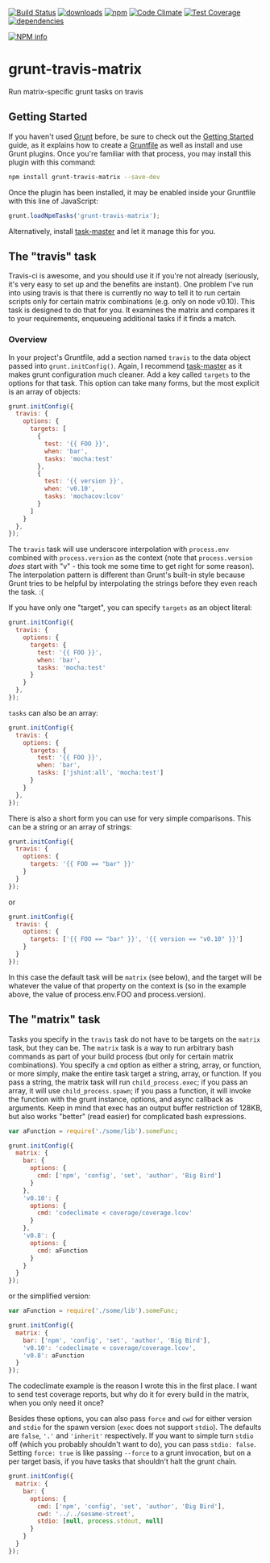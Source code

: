 [![Build Status](https://travis-ci.org/tandrewnichols/grunt-travis-matrix.png)](https://travis-ci.org/tandrewnichols/grunt-travis-matrix) [![downloads](http://img.shields.io/npm/dm/grunt-travis-matrix.svg)](https://npmjs.org/package/grunt-travis-matrix) [![npm](http://img.shields.io/npm/v/grunt-travis-matrix.svg)](https://npmjs.org/package/grunt-travis-matrix) [![Code Climate](https://codeclimate.com/github/tandrewnichols/grunt-travis-matrix/badges/gpa.svg)](https://codeclimate.com/github/tandrewnichols/grunt-travis-matrix) [![Test Coverage](https://codeclimate.com/github/tandrewnichols/grunt-travis-matrix/badges/coverage.svg)](https://codeclimate.com/github/tandrewnichols/grunt-travis-matrix) [![dependencies](https://david-dm.org/tandrewnichols/grunt-travis-matrix.png)](https://david-dm.org/tandrewnichols/grunt-travis-matrix)

[![NPM info](https://nodei.co/npm/grunt-travis-matrix.png?downloads=true)](https://nodei.co/npm/grunt-travis-matrix.png?downloads=true)


# grunt-travis-matrix

Run matrix-specific grunt tasks on travis

## Getting Started

If you haven't used [Grunt](http://gruntjs.com/) before, be sure to check out the [Getting Started](http://gruntjs.com/getting-started) guide, as it explains how to create a [Gruntfile](http://gruntjs.com/sample-gruntfile) as well as install and use Grunt plugins. Once you're familiar with that process, you may install this plugin with this command:

```bash
npm install grunt-travis-matrix --save-dev
```

Once the plugin has been installed, it may be enabled inside your Gruntfile with this line of JavaScript:

```javascript
grunt.loadNpmTasks('grunt-travis-matrix');
```

Alternatively, install [task-master](http://github.com/tandrewnichols/task-master) and let it manage this for you.

## The "travis" task

Travis-ci is awesome, and you should use it if you're not already (seriously, it's very easy to set up and the benefits are instant). One problem I've run into using travis is that there is currently no way to tell it to run certain scripts only for certain matrix combinations (e.g. only on node v0.10). This task is designed to do that for you. It examines the matrix and compares it to your requirements, enqueueing additional tasks if it finds a match.

### Overview

In your project's Gruntfile, add a section named `travis` to the data object passed into `grunt.initConfig()`. Again, I recommend [task-master](https://github.com/tandrewnichols/task-master) as it makes grunt configuration much cleaner. Add a key called `targets` to the options for that task. This option can take many forms, but the most explicit is an array of objects:

```javascript
grunt.initConfig({
  travis: {
    options: {
      targets: [
        {
          test: '{{ FOO }}',
          when: 'bar',
          tasks: 'mocha:test'
        },
        {
          test: '{{ version }}',
          when: 'v0.10',
          tasks: 'mochacov:lcov'
        }
      ]
    }
  },
});
```

The `travis` task will use underscore interpolation with `process.env` combined with `process.version` as the context (note that `process.version` _does_ start with "v" - this took me some time to get right for some reason). The interpolation pattern is different than Grunt's built-in style because Grunt tries to be helpful by interpolating the strings before they even reach the task. :(

If you have only one "target", you can specify `targets` as an object literal:

```javascript
grunt.initConfig({
  travis: {
    options: {
      targets: {
        test: '{{ FOO }}',
        when: 'bar',
        tasks: 'mocha:test'
      }
    }
  },
});
```

`tasks` can also be an array:

```javascript
grunt.initConfig({
  travis: {
    options: {
      targets: {
        test: '{{ FOO }}',
        when: 'bar',
        tasks: ['jshint:all', 'mocha:test']
      }
    }
  },
});
```

There is also a short form you can use for very simple comparisons. This can be a string or an array of strings:

```javascript
grunt.initConfig({
  travis: {
    options: {
      targets: '{{ FOO == "bar" }}'
    }
  }
});
```

or

```javascript
grunt.initConfig({
  travis: {
    options: {
      targets: ['{{ FOO == "bar" }}', '{{ version == "v0.10" }}']
    }
  }
});
```

In this case the default task will be `matrix` (see below), and the target will be whatever the value of that property on the context is (so in the example above, the value of process.env.FOO and process.version).

## The "matrix" task

Tasks you specify in the `travis` task do not have to be targets on the `matrix` task, but they can be. The `matrix` task is a way to run arbitrary bash commands as part of your build process (but only for certain matrix combinations). You specify a `cmd` option as either a string, array, or function, or more simply, make the entire task target a string, array, or function. If you pass a string, the matrix task will run `child_process.exec`; if you pass an array, it will use `child_process.spawn`; if you pass a function, it will invoke the function with the grunt instance, options, and async callback as arguments. Keep in mind that exec has an output buffer restriction of 128KB, but also works "better" (read easier) for complicated bash expressions.

```javascript
var aFunction = require('./some/lib').someFunc;

grunt.initConfig({
  matrix: {
    bar: {
      options: {
        cmd: ['npm', 'config', 'set', 'author', 'Big Bird']
      }
    },
    'v0.10': {
      options: {
        cmd: 'codeclimate < coverage/coverage.lcov'
      }
    },
    'v0.8': {
      options: {
        cmd: aFunction
      }
    }
  }
});
```

or the simplified version:

```javascript
var aFunction = require('./some/lib').someFunc;

grunt.initConfig({
  matrix: {
    bar: ['npm', 'config', 'set', 'author', 'Big Bird'],
    'v0.10': 'codeclimate < coverage/coverage.lcov',
    'v0.8': aFunction
  }
});
```


The codeclimate example is the reason I wrote this in the first place. I want to send test coverage reports, but why do it for every build in the matrix, when you only need it once?

Besides these options, you can also pass `force` and `cwd` for either version and `stdio` for the spawn version (`exec` does not support `stdio`). The defaults are `false`, `'.'` and `'inherit'` respectively. If you want to simple turn `stdio` off (which you probably shouldn't want to do), you can pass `stdio: false`. Setting `force: true` is like passing `--force` to a grunt invocation, but on a per target basis, if you have tasks that shouldn't halt the grunt chain.

```javascript
grunt.initConfig({
  matrix: {
    bar: {
      options: {
        cmd: ['npm', 'config', 'set', 'author', 'Big Bird'],
        cwd: '../../sesame-street',
        stdio: [null, process.stdout, null]
      }
    }
  }
});
```

